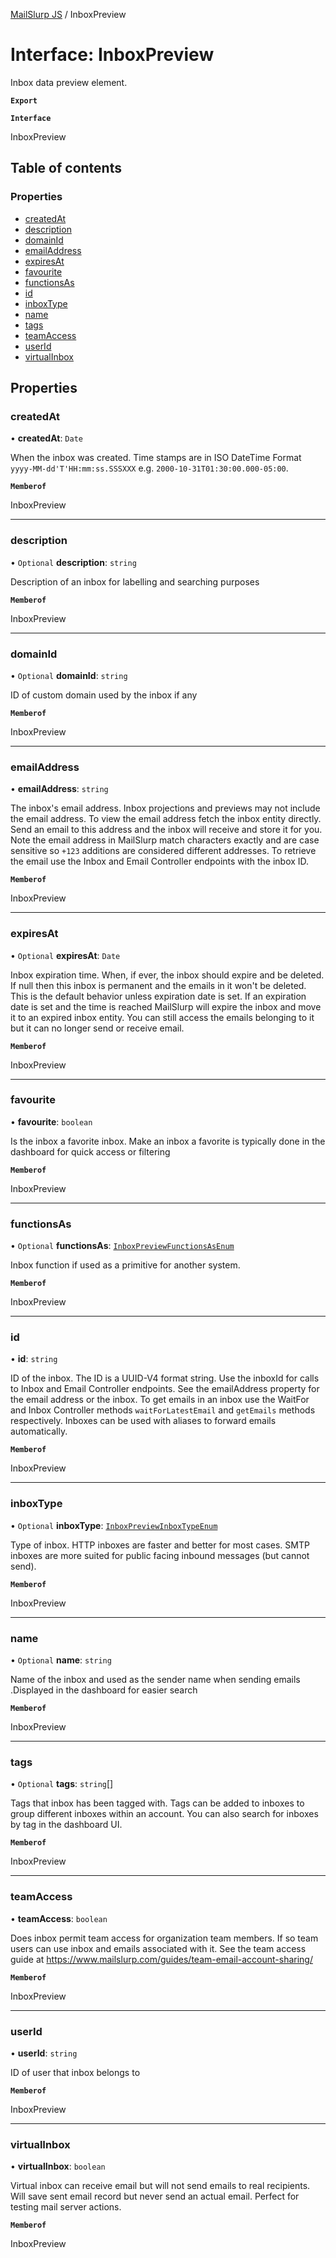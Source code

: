 [MailSlurp JS](../README.md) / InboxPreview

# Interface: InboxPreview

Inbox data preview element.

**`Export`**

**`Interface`**

InboxPreview

## Table of contents

### Properties

- [createdAt](InboxPreview.md#createdat)
- [description](InboxPreview.md#description)
- [domainId](InboxPreview.md#domainid)
- [emailAddress](InboxPreview.md#emailaddress)
- [expiresAt](InboxPreview.md#expiresat)
- [favourite](InboxPreview.md#favourite)
- [functionsAs](InboxPreview.md#functionsas)
- [id](InboxPreview.md#id)
- [inboxType](InboxPreview.md#inboxtype)
- [name](InboxPreview.md#name)
- [tags](InboxPreview.md#tags)
- [teamAccess](InboxPreview.md#teamaccess)
- [userId](InboxPreview.md#userid)
- [virtualInbox](InboxPreview.md#virtualinbox)

## Properties

### createdAt

• **createdAt**: `Date`

When the inbox was created. Time stamps are in ISO DateTime Format `yyyy-MM-dd'T'HH:mm:ss.SSSXXX` e.g. `2000-10-31T01:30:00.000-05:00`.

**`Memberof`**

InboxPreview

___

### description

• `Optional` **description**: `string`

Description of an inbox for labelling and searching purposes

**`Memberof`**

InboxPreview

___

### domainId

• `Optional` **domainId**: `string`

ID of custom domain used by the inbox if any

**`Memberof`**

InboxPreview

___

### emailAddress

• **emailAddress**: `string`

The inbox's email address. Inbox projections and previews may not include the email address. To view the email address fetch the inbox entity directly. Send an email to this address and the inbox will receive and store it for you. Note the email address in MailSlurp match characters exactly and are case sensitive so `+123` additions are considered different addresses. To retrieve the email use the Inbox and Email Controller endpoints with the inbox ID.

**`Memberof`**

InboxPreview

___

### expiresAt

• `Optional` **expiresAt**: `Date`

Inbox expiration time. When, if ever, the inbox should expire and be deleted. If null then this inbox is permanent and the emails in it won't be deleted. This is the default behavior unless expiration date is set. If an expiration date is set and the time is reached MailSlurp will expire the inbox and move it to an expired inbox entity. You can still access the emails belonging to it but it can no longer send or receive email.

**`Memberof`**

InboxPreview

___

### favourite

• **favourite**: `boolean`

Is the inbox a favorite inbox. Make an inbox a favorite is typically done in the dashboard for quick access or filtering

**`Memberof`**

InboxPreview

___

### functionsAs

• `Optional` **functionsAs**: [`InboxPreviewFunctionsAsEnum`](../enums/InboxPreviewFunctionsAsEnum.md)

Inbox function if used as a primitive for another system.

**`Memberof`**

InboxPreview

___

### id

• **id**: `string`

ID of the inbox. The ID is a UUID-V4 format string. Use the inboxId for calls to Inbox and Email Controller endpoints. See the emailAddress property for the email address or the inbox. To get emails in an inbox use the WaitFor and Inbox Controller methods `waitForLatestEmail` and `getEmails` methods respectively. Inboxes can be used with aliases to forward emails automatically.

**`Memberof`**

InboxPreview

___

### inboxType

• `Optional` **inboxType**: [`InboxPreviewInboxTypeEnum`](../enums/InboxPreviewInboxTypeEnum.md)

Type of inbox. HTTP inboxes are faster and better for most cases. SMTP inboxes are more suited for public facing inbound messages (but cannot send).

**`Memberof`**

InboxPreview

___

### name

• `Optional` **name**: `string`

Name of the inbox and used as the sender name when sending emails .Displayed in the dashboard for easier search

**`Memberof`**

InboxPreview

___

### tags

• `Optional` **tags**: `string`[]

Tags that inbox has been tagged with. Tags can be added to inboxes to group different inboxes within an account. You can also search for inboxes by tag in the dashboard UI.

**`Memberof`**

InboxPreview

___

### teamAccess

• **teamAccess**: `boolean`

Does inbox permit team access for organization team members. If so team users can use inbox and emails associated with it. See the team access guide at https://www.mailslurp.com/guides/team-email-account-sharing/

**`Memberof`**

InboxPreview

___

### userId

• **userId**: `string`

ID of user that inbox belongs to

**`Memberof`**

InboxPreview

___

### virtualInbox

• **virtualInbox**: `boolean`

Virtual inbox can receive email but will not send emails to real recipients. Will save sent email record but never send an actual email. Perfect for testing mail server actions.

**`Memberof`**

InboxPreview
